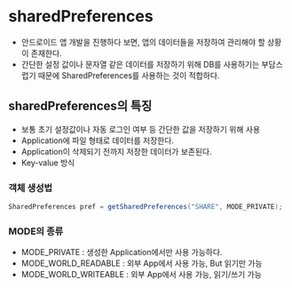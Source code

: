 # sharedPreferences
- 안드로이드 앱 개발을 진행하다 보면, 앱의 데이터들을 저장하여 관리해야 할 상황이 존재한다.
- 간단한 설정 값이나 문자열 같은 데이터를 저장하기 위해 DB를 사용하기는 부담스럽기 때문에 SharedPreferences를 사용하는 것이 적합하다.

## sharedPreferences의 특징
- 보통 초기 설정값이나 자동 로그인 여부 등 간단한 값을 저장하기 위해 사용
- Application에 파일 형태로 데이터를 저장한다.
- Application이 삭제되기 전까지 저장한 데이터가 보존된다.
- Key-value 방식

### 객체 생성법
```java
SharedPreferences pref = getSharedPreferences("SHARE", MODE_PRIVATE);
```
### MODE의 종류
- MODE_PRIVATE : 생성한 Application에서만 사용 가능하다.
- MODE_WORLD_READABLE : 외부 App에서 사용 가능, But 읽기만 가능
- MODE_WORLD_WRITEABLE : 외부 App에서 사용 가능, 읽기/쓰기 가능
